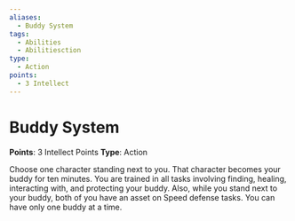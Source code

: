 ```yaml
---
aliases:
  - Buddy System
tags:
  - Abilities
  - Abilitiesction
type:
  - Action
points:
  - 3 Intellect
---
```


# Buddy System

**Points**: 3 Intellect Points
**Type**: Action

Choose one character standing next to you. That character becomes your buddy for ten minutes. You are trained in all tasks involving finding, healing, interacting with, and protecting your buddy. Also, while you stand next to your buddy, both of you have an asset on Speed defense tasks. You can have only one buddy at a time.
